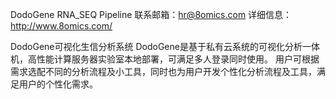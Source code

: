DodoGene RNA_SEQ Pipeline 
联系邮箱：hr@8omics.com
详细信息：http://www.8omics.com/

DodoGene可视化生信分析系统
DodoGene是基于私有云系统的可视化分析一体机，高性能计算服务器实验室本地部署，可满足多人登录同时使用。
用户可根据需求选配不同的分析流程及小工具，同时也为用户开发个性化分析流程及工具，满足用户的个性化需求。


